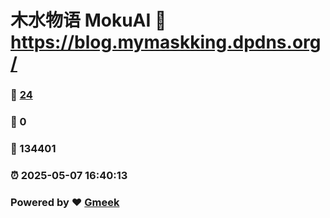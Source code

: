 # 木水物语 MokuAI :link: https://blog.mymaskking.dpdns.org/ 
### :page_facing_up: [24](https://blog.mymaskking.dpdns.org//tag.html) 
### :speech_balloon: 0 
### :hibiscus: 134401 
### :alarm_clock: 2025-05-07 16:40:13 
### Powered by :heart: [Gmeek](https://github.com/Meekdai/Gmeek)
